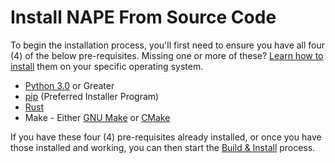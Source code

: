 # Install NAPE From Source Code

To begin the installation process, you'll first need to ensure you have all four (4) of the below pre-requisites. Missing one or more of these?  [Learn how to install](installing-nape-from-source-code-pre-requisites.topic) them on your specific operating system.

- [Python 3.0](https://www.python.org/) or Greater
- [pip](https://pip.pypa.io/en/stable/) (Preferred Installer Program)
- [Rust](https://www.rust-lang.org/)
- Make - Either [GNU Make](https://www.gnu.org/software/make/) or [CMake](https://cmake.org/)

If you have these four (4) pre-requisites already installed, or once you have those installed and working, you can then start the [Build & Install](installing-nape-from-source-code-build-and-install.md) process.



